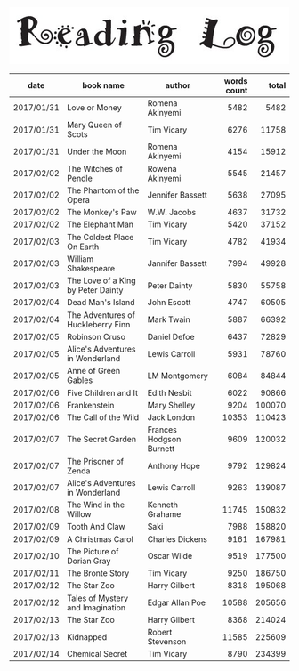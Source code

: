 ![](reading_log.png)

|date|book name|author|words count|total|
|---|---|---|--:|--:|
|2017/01/31|Love or Money|Romena Akinyemi|5482|5482|
|2017/01/31|Mary Queen of Scots|Tim Vicary|6276|11758|
|2017/01/31|Under the Moon|Romena Akinyemi|4154|15912|
|2017/02/02|The Witches of Pendle|Rowena Akinyemi|5545|21457|
|2017/02/02|The Phantom of the Opera|Jennifer Bassett|5638|27095|
|2017/02/02|The Monkey's Paw|W.W. Jacobs|4637|31732|
|2017/02/02|The Elephant Man|Tim Vicary|5420|37152|
|2017/02/03|The Coldest Place On Earth|Tim Vicary|4782|41934|
|2017/02/03|William Shakespeare|Jannifer Bassett|7994|49928|
|2017/02/03|The Love of a King by Peter Dainty|Peter Dainty|5830|55758|
|2017/02/04|Dead Man's Island|John Escott|4747|60505|
|2017/02/04|The Adventures of Huckleberry Finn|Mark Twain|5887|66392|
|2017/02/05|Robinson Cruso|Daniel Defoe|6437|72829|
|2017/02/05|Alice's Adventures in Wonderland|Lewis Carroll|5931|78760|
|2017/02/05|Anne of Green Gables |LM Montgomery|6084|84844|
|2017/02/06|Five Children and It|Edith Nesbit|6022|90866|
|2017/02/06|Frankenstein|Mary Shelley|9204|100070|
|2017/02/06|The Call of the Wild|Jack London|10353|110423|
|2017/02/07|The Secret Garden|Frances Hodgson Burnett|9609|120032|
|2017/02/07| The Prisoner of Zenda|Anthony Hope|9792|129824|
|2017/02/07|Alice's Adventures in Wonderland|Lewis Carroll|9263|139087|
|2017/02/08|The Wind in the Willow|Kenneth Grahame|11745|150832|
|2017/02/09|Tooth And Claw|Saki|7988|158820|
|2017/02/09|A Christmas Carol|Charles Dickens|9161|167981|
|2017/02/10|The Picture of Dorian Gray|Oscar Wilde|9519|177500|
|2017/02/11|The Bronte Story|Tim Vicary|9250|186750|
|2017/02/12|The Star Zoo|Harry Gilbert|8318|195068|
|2017/02/12|Tales of Mystery and Imagination|Edgar Allan Poe|10588|205656|
|2017/02/13|The Star Zoo|Harry Gilbert|8368|214024|
|2017/02/13|Kidnapped|Robert Stevenson|11585|225609|
|2017/02/14|Chemical Secret|Tim Vicary|8790|234399|
